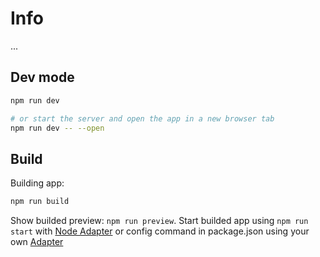 # Info

...

## Dev mode

```bash
npm run dev

# or start the server and open the app in a new browser tab
npm run dev -- --open
```

## Build

Building app:

```bash
npm run build
```

Show builded preview: `npm run preview`.
Start builded app using `npm run start` with [Node Adapter](https://kit.svelte.dev/docs/adapter-node) or config command in package.json using your own [Adapter](https://kit.svelte.dev/docs/adapters)

